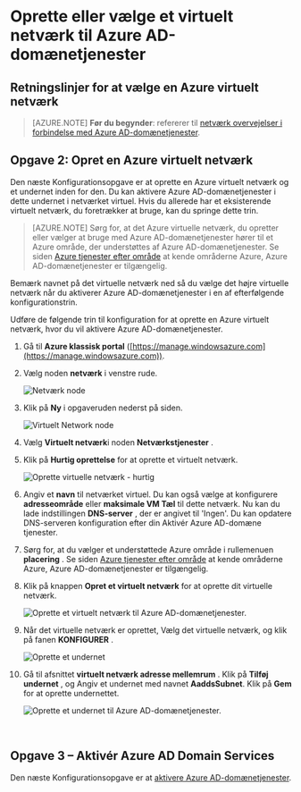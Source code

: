 <properties
    pageTitle="Azure AD-domænetjenester: Opret eller Vælg et virtuelt netværk | Microsoft Azure"
    description="Introduktion til Azure Active Directory Domain Services"
    services="active-directory-ds"
    documentationCenter=""
    authors="mahesh-unnikrishnan"
    manager="stevenpo"
    editor="curtand"/>

<tags
    ms.service="active-directory-ds"
    ms.workload="identity"
    ms.tgt_pltfrm="na"
    ms.devlang="na"
    ms.topic="get-started-article"
    ms.date="10/03/2016"
    ms.author="maheshu"/>

# <a name="create-or-select-a-virtual-network-for-azure-ad-domain-services"></a>Oprette eller vælge et virtuelt netværk til Azure AD-domænetjenester

## <a name="guidelines-to-select-an-azure-virtual-network"></a>Retningslinjer for at vælge en Azure virtuelt netværk
> [AZURE.NOTE] **Før du begynder**: refererer til [netværk overvejelser i forbindelse med Azure AD-domænetjenester](active-directory-ds-networking.md).


## <a name="task-2-create-an-azure-virtual-network"></a>Opgave 2: Opret en Azure virtuelt netværk
Den næste Konfigurationsopgave er at oprette en Azure virtuelt netværk og et undernet inden for den. Du kan aktivere Azure AD-domænetjenester i dette undernet i netværket virtuel. Hvis du allerede har et eksisterende virtuelt netværk, du foretrækker at bruge, kan du springe dette trin.

> [AZURE.NOTE] Sørg for, at det Azure virtuelle netværk, du opretter eller vælger at bruge med Azure AD-domænetjenester hører til et Azure område, der understøttes af Azure AD-domænetjenester. Se siden [Azure tjenester efter område](https://azure.microsoft.com/regions/#services/) at kende områderne Azure, Azure AD-domænetjenester er tilgængelig.

Bemærk navnet på det virtuelle netværk ned så du vælge det højre virtuelle netværk når du aktiverer Azure AD-domænetjenester i en af efterfølgende konfigurationstrin.

Udføre de følgende trin til konfiguration for at oprette en Azure virtuelt netværk, hvor du vil aktivere Azure AD-domænetjenester.

1. Gå til **Azure klassisk portal** ([https://manage.windowsazure.com](https://manage.windowsazure.com)).

2. Vælg noden **netværk** i venstre rude.

    ![Netværk node](./media/active-directory-domain-services-getting-started/networks-node.png)

3. Klik på **Ny** i opgaveruden nederst på siden.

    ![Virtuelt Network node](./media/active-directory-domain-services-getting-started/virtual-networks.png)

4. Vælg **Virtuelt netværk**i noden **Netværkstjenester** .

5. Klik på **Hurtig oprettelse** for at oprette et virtuelt netværk.

    ![Oprette virtuelle netværk - hurtig](./media/active-directory-domain-services-getting-started/virtual-network-quickcreate.png)

6. Angiv et **navn** til netværket virtuel. Du kan også vælge at konfigurere **adresseområde** eller **maksimale VM Tæl** til dette netværk. Nu kan du lade indstillingen **DNS-server** , der er angivet til 'Ingen'. Du kan opdatere DNS-serveren konfiguration efter din Aktivér Azure AD-domæne tjenester.

7. Sørg for, at du vælger et understøttede Azure område i rullemenuen **placering** . Se siden [Azure tjenester efter område](https://azure.microsoft.com/regions/#services/) at kende områderne Azure, Azure AD-domænetjenester er tilgængelig.

8. Klik på knappen **Opret et virtuelt netværk** for at oprette dit virtuelle netværk.

    ![Oprette et virtuelt netværk til Azure AD-domænetjenester.](./media/active-directory-domain-services-getting-started/create-vnet.png)

9. Når det virtuelle netværk er oprettet, Vælg det virtuelle netværk, og klik på fanen **KONFIGURER** .

    ![Oprette et undernet](./media/active-directory-domain-services-getting-started/create-vnet-properties.png)

10. Gå til afsnittet **virtuelt netværk adresse mellemrum** . Klik på **Tilføj undernet** , og Angiv et undernet med navnet **AaddsSubnet**. Klik på **Gem** for at oprette undernettet.

    ![Oprette et undernet til Azure AD-domænetjenester.](./media/active-directory-domain-services-getting-started/create-vnet-add-subnet.png)


<br>

## <a name="task-3---enable-azure-ad-domain-services"></a>Opgave 3 – Aktivér Azure AD Domain Services
Den næste Konfigurationsopgave er at [aktivere Azure AD-domænetjenester](active-directory-ds-getting-started-enableaadds.md).
